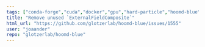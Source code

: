 ```yaml
---
tags: ["conda-forge","cuda","docker","gpu","hard-particle","hoomd-blue","molecular-dynamics","monte-carlo-simulation","particle-system","python","simulation","singularity","task"]
title: "Remove unused `ExternalFieldComposite`"
html_url: "https://github.com/glotzerlab/hoomd-blue/issues/1555"
user: "joaander"
repo: "glotzerlab/hoomd-blue"
---
```


